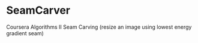 # SeamCarver
Coursera Algorithms II Seam Carving (resize an image using lowest energy gradient seam)
